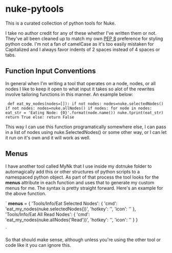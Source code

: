 # nuke-pytools

This is a curated collection of python tools for Nuke.

I take no author credit for any of these whether I've written them or not. They've all been cleaned up to
match my own [PEP 8](http://legacy.python.org/dev/peps/pep-0008/) preference for styling python code. 
I'm not a fan of camelCase as it's too easily mistaken for Capitalized and I always favor indents of 2 spaces
instead of 4 spaces or tabs.

## Function Input Conventions

In general when I'm writing a tool that operates on a node, nodes, or all nodes I like to
keep it open to what input it takes so alot of the rewrites involve tailoring functions
in this manner. An example below:

` 
def eat_my_nodes(nodes=[]):
  if not nodes:
    nodes=nuke.selectedNodes()
  if not nodes:
    nodes=nuke.allNodes()
  if nodes:
    for node in nodes:
      eat_str = 'Eating Node: {0}'.format(node.name())
      nuke.tprint(eat_str)
    return True
  else:
    return False
 `

This way I can use this function programatically somewhere else, I can pass in a list of nodes using nuke.SelectedNodes() or
some other way, or I can let it run on it's own and it will work as well.

## Menus

I have another tool called MyNk that I use inside my dotnuke folder to automagically add this or other structures
of python scripts to a namespaced python object. As part of that process the tool looks for the __menus__ attribute
in each function and uses that to generate my custom menus for me. The syntax is pretty straight forward. Here's
an example for the above function.

` 
__menus__ = {
  'Tools/Info/Eat Selected Nodes':  {
    'cmd': 'eat_my_nodes(nuke.selectedNodes())',
    'hotkey': '',
    'icon': ''
  },
  'Tools/Info/Eat All Read Nodes':  {
    'cmd': 'eat_my_nodes(nuke.allNodes('Read'))',
    'hotkey': '',
    'icon': ''
  }
}

 `
 
So that should make sense, although unless you're using the other tool or code like it you can ignore this.